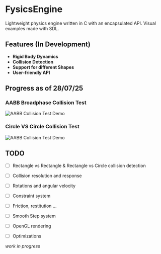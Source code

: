 # FysicsEngine
Lightweight physics engine written in C with an encapsulated API.
Visual examples made with SDL.

## Features (In Development)
- **Rigid Body Dynamics** 
- **Collision Detection**
- **Support for different Shapes**
- **User-friendly API**

## Progress as of 28/07/25
### AABB Broadphase Collision Test

![AABB Collision Test Demo](https://raw.githubusercontent.com/patrykmrozek/FysicsEngine/main/docs/static/videos/fyAABB_testOverlap.gif)

### Circle VS Circle Collision Test

![AABB Collision Test Demo](https://raw.githubusercontent.com/patrykmrozek/FysicsEngine/main/docs/static/videos/circlevscircle_test.gif)
## TODO 
- [ ] Rectangle vs Rectangle & Rectangle vs Circle collision detection
- [ ] Collision resolution and response
- [ ] Rotations and angular velocity
- [ ] Constraint system
- [ ] Friction, restitution ...
- [ ] Smooth Step system 
- [ ] OpenGL rendering
- [ ] Optimizations


*work in progress*
